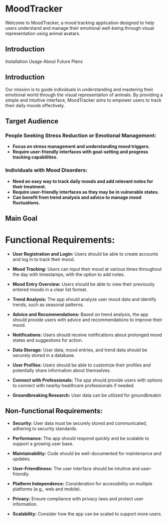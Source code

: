 # MoodTracker
Welcome to MoodTracker, a mood tracking application designed to help users understand and manage their emotional well-being through visual representation using animal avatars.

## Introduction
Installation
Usage
About
Future Plans

## Introduction
Our mission is to guide individuals in understanding and mastering their emotional world through the visual representation of animals. 
By providing a simple and intuitive interface, MoodTracker aims to empower users to track their daily moods effectively.

## Target Audience

### People Seeking Stress Reduction or Emotional Management:

- **Focus on stress management and understanding mood triggers.**
- **Require user-friendly interfaces with goal-setting and progress tracking capabilities.**

### Individuals with Mood Disorders:

- **Need an easy way to track daily moods and add relevant notes for their treatment.**
- **Require user-friendly interfaces as they may be in vulnerable states.**
- **Can benefit from trend analysis and advice to manage mood fluctuations.**


## Main Goal

# Functional Requirements:

- **User Registration and Login:**
  Users should be able to create accounts and log in to track their mood.

- **Mood Tracking:**
  Users can input their mood at various times throughout the day with timestamps, with the option to add notes.

- **Mood Entry Overview:**
  Users should be able to view their previously entered moods in a clear list format.

- **Trend Analysis:**
  The app should analyze user mood data and identify trends, such as seasonal patterns.

- **Advice and Recommendations:**
  Based on trend analysis, the app should provide users with advice and recommendations to improve their mood.

- **Notifications:**
  Users should receive notifications about prolonged mood states and suggestions for action.

- **Data Storage:**
  User data, mood entries, and trend data should be securely stored in a database.

- **User Profiles:**
  Users should be able to customize their profiles and potentially share information about themselves.

- **Connect with Professionals:**
  The app should provide users with options to connect with nearby healthcare professionals if needed.

- **Groundbreaking Research:**
  User data can be utilized for groundbreakin

## Non-functional Requirements:

- **Security:**
  User data must be securely stored and communicated, adhering to security standards.

- **Performance:**
  The app should respond quickly and be scalable to support a growing user base.

- **Maintainability:**
  Code should be well-documented for maintenance and updates.

- **User-Friendliness:**
  The user interface should be intuitive and user-friendly.

- **Platform Independence:**
  Consideration for accessibility on multiple platforms (e.g., web and mobile).

- **Privacy:**
  Ensure compliance with privacy laws and protect user information.

- **Scalability:**
  Consider how the app can be scaled to support more users.


